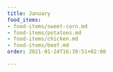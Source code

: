 ```yaml
---
title: January
food_items:
- food-items/sweet-corn.md
- food-items/potatoes.md
- food-items/chicken.md
- food-items/beef.md
order: 2021-01-24T16:30:51+02:00

---
```

